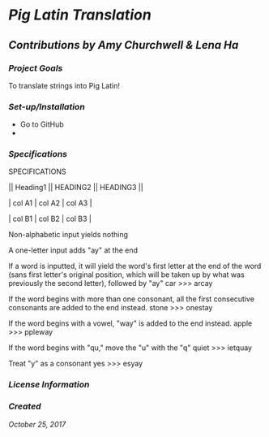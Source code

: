 # _Pig Latin Translation_ #

## _Contributions by Amy Churchwell & Lena Ha_ ##

### _Project Goals_ ###
To translate strings into Pig Latin!

### _Set-up/Installation_ ###
* Go to GitHub
*

### _Specifications_ ###
SPECIFICATIONS

|| Heading1 || HEADING2 || HEADING3 ||

| col A1 | col A2 | col A3 |

| col B1 | col B2 | col B3 |

Non-alphabetic input yields nothing

A one-letter input adds "ay" at the end

If a word is inputted, it will yield the word's first letter at the end of the word (sans first letter's original position, which will be taken up by what was previously the second letter), followed by "ay"
  car >>> arcay

If the word begins with more than one consonant, all the first consecutive consonants are added to the end instead.
  stone >>> onestay

If the word begins with a vowel, "way" is added to the end instead.
  apple >>> ppleway

If the word begins with "qu," move the "u" with the "q"
  quiet >>> ietquay

Treat "y" as a consonant
  yes >>> esyay

### _License Information_ ###

### _Created_ ###
_October 25, 2017_
